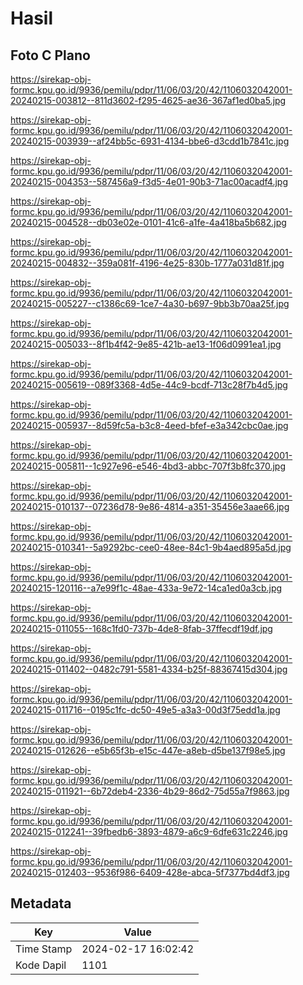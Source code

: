 # Hasil

## Foto C Plano

https://sirekap-obj-formc.kpu.go.id/9936/pemilu/pdpr/11/06/03/20/42/1106032042001-20240215-003812--811d3602-f295-4625-ae36-367af1ed0ba5.jpg

https://sirekap-obj-formc.kpu.go.id/9936/pemilu/pdpr/11/06/03/20/42/1106032042001-20240215-003939--af24bb5c-6931-4134-bbe6-d3cdd1b7841c.jpg

https://sirekap-obj-formc.kpu.go.id/9936/pemilu/pdpr/11/06/03/20/42/1106032042001-20240215-004353--587456a9-f3d5-4e01-90b3-71ac00acadf4.jpg

https://sirekap-obj-formc.kpu.go.id/9936/pemilu/pdpr/11/06/03/20/42/1106032042001-20240215-004528--db03e02e-0101-41c6-a1fe-4a418ba5b682.jpg

https://sirekap-obj-formc.kpu.go.id/9936/pemilu/pdpr/11/06/03/20/42/1106032042001-20240215-004832--359a081f-4196-4e25-830b-1777a031d81f.jpg

https://sirekap-obj-formc.kpu.go.id/9936/pemilu/pdpr/11/06/03/20/42/1106032042001-20240215-005227--c1386c69-1ce7-4a30-b697-9bb3b70aa25f.jpg

https://sirekap-obj-formc.kpu.go.id/9936/pemilu/pdpr/11/06/03/20/42/1106032042001-20240215-005033--8f1b4f42-9e85-421b-ae13-1f06d0991ea1.jpg

https://sirekap-obj-formc.kpu.go.id/9936/pemilu/pdpr/11/06/03/20/42/1106032042001-20240215-005619--089f3368-4d5e-44c9-bcdf-713c28f7b4d5.jpg

https://sirekap-obj-formc.kpu.go.id/9936/pemilu/pdpr/11/06/03/20/42/1106032042001-20240215-005937--8d59fc5a-b3c8-4eed-bfef-e3a342cbc0ae.jpg

https://sirekap-obj-formc.kpu.go.id/9936/pemilu/pdpr/11/06/03/20/42/1106032042001-20240215-005811--1c927e96-e546-4bd3-abbc-707f3b8fc370.jpg

https://sirekap-obj-formc.kpu.go.id/9936/pemilu/pdpr/11/06/03/20/42/1106032042001-20240215-010137--07236d78-9e86-4814-a351-35456e3aae66.jpg

https://sirekap-obj-formc.kpu.go.id/9936/pemilu/pdpr/11/06/03/20/42/1106032042001-20240215-010341--5a9292bc-cee0-48ee-84c1-9b4aed895a5d.jpg

https://sirekap-obj-formc.kpu.go.id/9936/pemilu/pdpr/11/06/03/20/42/1106032042001-20240215-120116--a7e99f1c-48ae-433a-9e72-14ca1ed0a3cb.jpg

https://sirekap-obj-formc.kpu.go.id/9936/pemilu/pdpr/11/06/03/20/42/1106032042001-20240215-011055--168c1fd0-737b-4de8-8fab-37ffecdf19df.jpg

https://sirekap-obj-formc.kpu.go.id/9936/pemilu/pdpr/11/06/03/20/42/1106032042001-20240215-011402--0482c791-5581-4334-b25f-88367415d304.jpg

https://sirekap-obj-formc.kpu.go.id/9936/pemilu/pdpr/11/06/03/20/42/1106032042001-20240215-011716--0195c1fc-dc50-49e5-a3a3-00d3f75edd1a.jpg

https://sirekap-obj-formc.kpu.go.id/9936/pemilu/pdpr/11/06/03/20/42/1106032042001-20240215-012626--e5b65f3b-e15c-447e-a8eb-d5be137f98e5.jpg

https://sirekap-obj-formc.kpu.go.id/9936/pemilu/pdpr/11/06/03/20/42/1106032042001-20240215-011921--6b72deb4-2336-4b29-86d2-75d55a7f9863.jpg

https://sirekap-obj-formc.kpu.go.id/9936/pemilu/pdpr/11/06/03/20/42/1106032042001-20240215-012241--39fbedb6-3893-4879-a6c9-6dfe631c2246.jpg

https://sirekap-obj-formc.kpu.go.id/9936/pemilu/pdpr/11/06/03/20/42/1106032042001-20240215-012403--9536f986-6409-428e-abca-5f7377bd4df3.jpg


## Metadata

| Key        | Value               |
| ---------- | ------------------- |
| Time Stamp | 2024-02-17 16:02:42 |
| Kode Dapil | 1101                |



